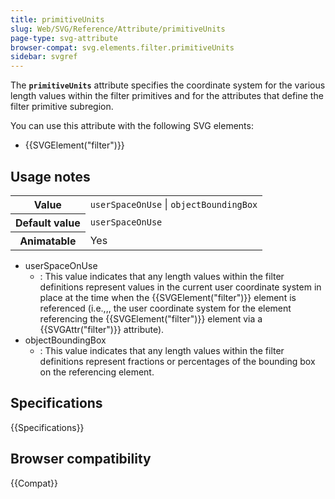 ```yaml
---
title: primitiveUnits
slug: Web/SVG/Reference/Attribute/primitiveUnits
page-type: svg-attribute
browser-compat: svg.elements.filter.primitiveUnits
sidebar: svgref
---
```


The **`primitiveUnits`** attribute specifies the coordinate system for the various length values within the filter primitives and for the attributes that define the filter primitive subregion.

You can use this attribute with the following SVG elements:

- {{SVGElement("filter")}}

## Usage notes

<table class="properties">
  <tbody>
    <tr>
      <th scope="row">Value</th>
      <td><code>userSpaceOnUse</code> | <code>objectBoundingBox</code></td>
    </tr>
    <tr>
      <th scope="row">Default value</th>
      <td><code>userSpaceOnUse</code></td>
    </tr>
    <tr>
      <th scope="row">Animatable</th>
      <td>Yes</td>
    </tr>
  </tbody>
</table>

- userSpaceOnUse
  - : This value indicates that any length values within the filter definitions represent values in the current user coordinate system in place at the time when the {{SVGElement("filter")}} element is referenced (i.e.,,, the user coordinate system for the element referencing the {{SVGElement("filter")}} element via a {{SVGAttr("filter")}} attribute).
- objectBoundingBox
  - : This value indicates that any length values within the filter definitions represent fractions or percentages of the bounding box on the referencing element.

## Specifications

{{Specifications}}

## Browser compatibility

{{Compat}}
